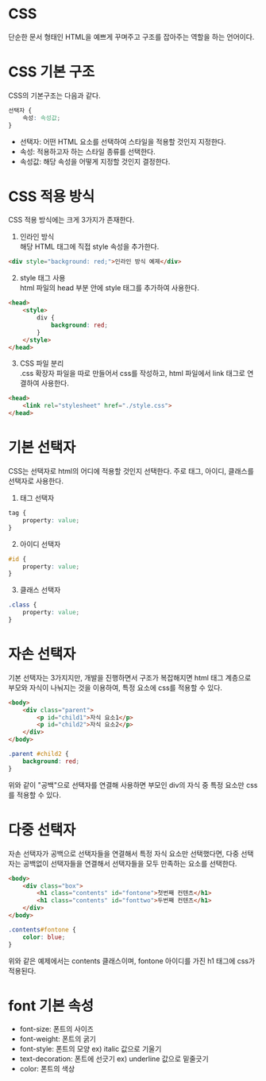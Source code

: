 # CSS
단순한 문서 형태인 HTML을 예쁘게 꾸며주고 구조를 잡아주는 역할을 하는 언어이다.

# CSS 기본 구조
CSS의 기본구조는 다음과 같다.

```css
선택자 {
    속성: 속성값;
}
```

- 선택자: 어떤 HTML 요소를 선택하여 스타일을 적용할 것인지 지정한다.
- 속성: 적용하고자 하는 스타일 종류를 선택한다.
- 속성값: 해당 속성을 어떻게 지정할 것인지 결정한다.

# CSS 적용 방식
CSS 적용 방식에는 크게 3가지가 존재한다.
1. 인라인 방식  
해당 HTML 태그에 직접 style 속성을 추가한다.

```html
<div style="background: red;">인라인 방식 예제</div>
```

2. style 태그 사용  
html 파일의 head 부분 안에 style 태그를 추가하여 사용한다.

```html
<head>
    <style>
        div {
            background: red;
        }
    </style>
</head>
```

3. CSS 파일 분리  
.css 확장자 파일을 따로 만들어서 css를 작성하고, html 파일에서 link 태그로 연결하여 사용한다.

```html
<head>
    <link rel="stylesheet" href="./style.css">
</head>
```

# 기본 선택자
CSS는 선택자로 html의 어디에 적용할 것인지 선택한다. 주로 태그, 아이디, 클래스를 선택자로 사용한다.

1. 태그 선택자  
```css
tag {
    property: value;
}
```

2. 아이디 선택자  
```css
#id {
    property: value;
}
```

3. 클래스 선택자  
```css
.class {
    property: value;
}
```

# 자손 선택자
기본 선택자는 3가지지만, 개발을 진행하면서 구조가 복잡해지면 html 태그 계층으로 부모와 자식이 나눠지는 것을 이용하여, 특정 요소에 css를 적용할 수 있다.

```html
<body>
    <div class="parent">
        <p id="child1">자식 요소1</p>
        <p id="child2">자식 요소2</p>
    </div>
</body>
```
```css
.parent #child2 {
    background: red;
}
```

위와 같이 "공백"으로 선택자를 연결해 사용하면 부모인 div의 자식 중 특정 요소만 css를 적용할 수 있다.

# 다중 선택자
자손 선택자가 공백으로 선택자들을 연결해서 특정 자식 요소만 선택했다면, 다중 선택자는 공백없이 선택자들을 연결해서 선택자들을 모두 만족하는 요소를 선택한다.

```html
<body>
    <div class="box">
        <h1 class="contents" id="fontone">첫번째 컨텐츠</h1>
        <h1 class="contents" id="fonttwo">두번째 컨텐츠</h1>
    </div>
</body>
```
```css
.contents#fontone {
    color: blue;
}
```

위와 같은 예제에서는 contents 클래스이며, fontone 아이디를 가진 h1 태그에 css가 적용된다.

# font 기본 속성
- font-size: 폰트의 사이즈
- font-weight: 폰트의 굵기
- font-style: 폰트의 모양 ex) italic 값으로 기울기
- text-decoration: 폰트에 선긋기 ex) underline 값으로 밑줄긋기
- color: 폰트의 색상